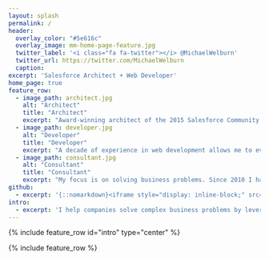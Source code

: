 ```yaml
---
layout: splash
permalink: /
header:
  overlay_color: "#5e616c"
  overlay_image: mm-home-page-feature.jpg
  twitter_label: '<i class="fa fa-twitter"></i> @MichaelWelburn'
  twitter_url: https://twitter.com/MichaelWelburn
  caption:
excerpt: 'Salesforce Architect + Web Developer'
home_page: true
feature_row:
  - image_path: architect.jpg
    alt: "Architect"
    title: "Architect"
    excerpt: "Award-winning architect of the 2015 Salesforce Community Cloud Partner Innovation Award implementation. Years of experience designing and implementing scalable solutions on Salesforce, providing best practices to IT teams for ongoing support, and educating internal stakeholders on how to derive value from their investments."
  - image_path: developer.jpg
    alt: "Developer"
    title: "Developer"
    excerpt: "A decade of experience in web development allows me to evaluate the best technology for you. Deep knowledge of the Salesforce platform allows me to deliver high quality implementations that scale, driven by industry best practices, & compliant with system limitations. Expert in the Salesforce platform, including Apex, Visualforce, and Lightning."
  - image_path: consultant.jpg
    alt: "Consultant"
    title: "Consultant"
    excerpt: "My focus is on solving business problems. Since 2010 I have been consulting on Salesforce implementations, and bring a valuable mix of business acumen and Salesforce technological knowledge to each engagement. An ability to solution & communicate business value with all levels of a business allows me to fill a variety of roles."
github:
  - excerpt: '{::nomarkdown}<iframe style="display: inline-block;" src="https://ghbtns.com/github-btn.html?user=mmistakes&repo=minimal-mistakes&type=star&count=true&size=large" frameborder="0" scrolling="0" width="160px" height="30px"></iframe> <iframe style="display: inline-block;" src="https://ghbtns.com/github-btn.html?user=mmistakes&repo=minimal-mistakes&type=fork&count=true&size=large" frameborder="0" scrolling="0" width="158px" height="30px"></iframe>{:/nomarkdown}'
intro:
  - excerpt: 'I help companies solve complex business problems by leveraging the Salesforce platform.'
---
```


{% include feature_row id="intro" type="center" %}

{% include feature_row %}
